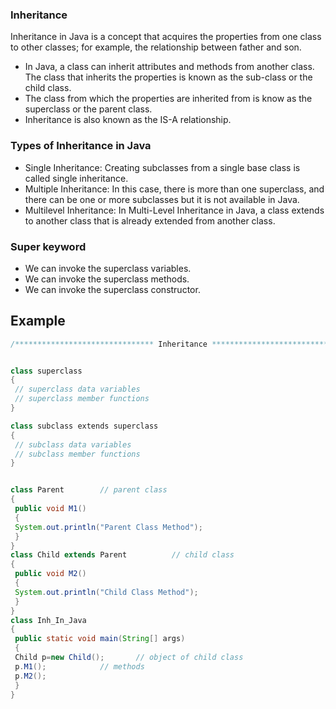 ### Inheritance

Inheritance in Java is a concept that acquires the properties from one class to other classes; for example, the relationship between father and son. 

- In Java, a class can inherit attributes and methods from another class. The class that inherits the properties is known as the sub-class or the child class. 
- The class from which the properties are inherited from is know as the superclass or the parent class.
- Inheritance is also known as the IS-A relationship. 

### Types of Inheritance in Java 

- Single Inheritance: Creating subclasses from a single base class is called single inheritance. 
- Multiple Inheritance: In this case, there is more than one superclass, and there can be one or more subclasses but it is not available in Java.
- Multilevel Inheritance: In Multi-Level Inheritance in Java, a class extends to another class that is already extended from another class. 

### Super keyword 
- We can invoke the superclass variables. 
- We can invoke the superclass methods. 
- We can invoke the superclass constructor. 


## Example
```java
/******************************* Inheritance *******************************/


class superclass 
{ 
 // superclass data variables 
 // superclass member functions 
} 

class subclass ​extends​ superclass 
{ 
 // subclass data variables 
 // subclass member functions 
}


class Parent        // parent class
{ 
 public void M1() 
 { 
 System.out.println("Parent Class Method"); 
 } 
} 
class Child extends Parent          // child class
{ 
 public void M2() 
 { 
 System.out.println("Child Class Method"); 
 } 
} 
class Inh_In_Java 
{ 
 public static void main(String[] args)
 { 
 Child p=new Child();       // object of child class
 p.M1();            // methods
 p.M2(); 
 } 
} 

```